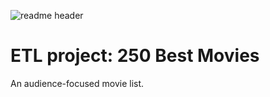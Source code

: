 
![readme header](https://github.com/LeoBulcsu/ETL_250_Best_Movies/assets/136447924/8be46668-0d71-42b6-9486-04d3e5b36c35)


# ETL project: 250 Best Movies
An audience-focused movie list.
